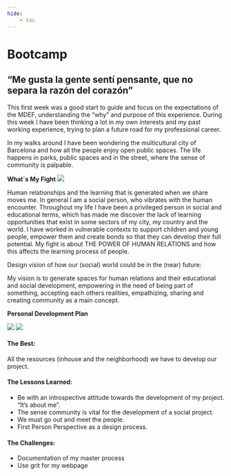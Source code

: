```yaml
---
hide:
    - toc
---
```


# Bootcamp

## “Me gusta la gente sentí pensante, que no separa la razón del corazón”

This first week was a good start to guide and focus on the expectations of the MDEF, understanding the “why” and purpose of this experience. During this week I have been thinking a lot in my own interests and my past working experience, trying to plan a future road for my professional career.

In my walks around I have been wondering the multicultural city of Barcelona and how all the people enjoy open public spaces. The life happens in parks, public spaces and in the street, where the sense of community is palpable. 
          

**What´s My Fight**
![](/Users/josehirmas/Desktop/MDEF/MDEFwebsite/mdef-template/docs/images/Imagenmyfight.jpg)

Human relationships and the learning that is generated when we share moves me. In general I am a social person, who vibrates with the human encounter. Throughout my life I have been a privileged person in social and educational terms, which has made me discover the lack of learning opportunities that exist in some sectors of my city, my country and the world. I have worked in vulnerable contexts to support children and young people, empower them and create bonds so that they can develop their full potential. 
My fight is about THE POWER OF HUMAN RELATIONS and how this affects the learning process of people. 

Design vision of how our (social) world could be in the (near) future:

My vision is to generate spaces for human relations and their educational and social development, empowering in the need of being part of something, accepting each others realities, empathizing, sharing and creating community as a main concept.


**Personal Development Plan**

![](/Users/josehirmas/Desktop/MDEF/MDEFwebsite/mdef-template/docs/images/imagena1.jpg) 
![](/Users/josehirmas/Desktop/MDEF/MDEFwebsite/mdef-template/docs/images/imagena2.jpg) 


#### The Best: 
All the resources (inhouse and the neighborhood) we have to develop our project. 

#### The Lessons Learned:
-   Be with an introspective attitude towards the development of my project. “It’s about me”.
-   The sense community is vital for the development of a social project. 
-   We must go out and meet the people.
-   First Person Perspective as a design process.

#### The Challenges:
-   Documentation of my master process
-   Use grit for my webpage 


